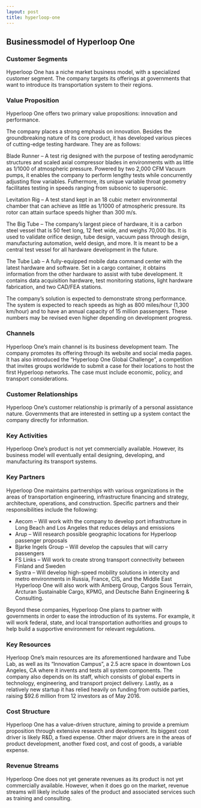 ```yaml
---
layout: post
title: hyperloop-one
---
```


Businessmodel of Hyperloop One
-------------------------------

### Customer Segments

Hyperloop One has a niche market business model, with a specialized customer segment. The company targets its offerings at governments that want to introduce its transportation system to their regions.

### Value Proposition

Hyperloop One offers two primary value propositions: innovation and performance.

The company places a strong emphasis on innovation. Besides the groundbreaking nature of its core product, it has developed various pieces of cutting-edge testing hardware. They are as follows:

Blade Runner – A test rig designed with the purpose of testing aerodynamic structures and scaled axial compressor blades in environments with as little as 1/1000 of atmospheric pressure. Powered by two 2,000 CFM Vacuum pumps, it enables the company to perform lengthy tests while concurrently adjusting flow variables. Futhermore, its unique variable throat geometry facilitates testing in speeds ranging from subsonic to supersonic.

Levitation Rig – A test stand kept in an 18 cubic meterr environmental chamber that can achieve as little as 1/1000 of atmospheric pressure. Its rotor can attain surface speeds higher than 300 m/s.

The Big Tube – The company’s largest piece of hardware, it is a carbon steel vessel that is 50 feet long, 12 feet wide, and weighs 70,000 lbs. It is used to validate orifice design, tube design, vacuum pass through design, manufacturing automation, weld design, and more. It is meant to be a central test vessel for all hardware development in the future.

The Tube Lab – A fully-equipped mobile data command center with the latest hardware and software. Set in a cargo container, it obtains information from the other hardware to assist with tube development. It contains data acquisition hardware, test monitoring stations, light hardware fabrication, and two CAD/FEA stations.

The company’s solution is expected to demonstrate strong performance. The system is expected to reach speeds as high as 800 miles/hour (1,300 km/hour) and to have an annual capacity of 15 million passengers. These numbers may be revised even higher depending on development progress.

### Channels

Hyperloop One’s main channel is its business development team. The company promotes its offering through its website and social media pages. It has also introduced the “Hyperloop One Global Challenge”, a competition that invites groups worldwide to submit a case for their locations to host the first Hyperloop networks. The case must include economic, policy, and transport considerations.

### Customer Relationships

Hyperloop One’s customer relationship is primarily of a personal assistance nature. Governments that are interested in setting up a system contact the company directly for information.

### Key Activities

Hyperloop One’s product is not yet commercially available. However, its business model will eventually entail designing, developing, and manufacturing its transport systems.

### Key Partners

Hyperloop One maintains partnerships with various organizations in the areas of transportation engineering, infrastructure financing and strategy, architecture, operations, and construction. Specific partners and their responsibilities include the following:

 * Aecom – Will work with the company to develop port infrastructure in Long Beach and Los Angeles that reduces delays and emissions
* Arup – Will research possible geographic locations for Hyperloop passenger proposals
* Bjarke Ingels Group – Will develop the capsules that will carry passengers
* FS Links – Will work to create strong transport connectivity between Finland and Sweden
* Systra – Will develop high-speed mobility solutions in intercity and metro environments in Russia, France, CIS, and the Middle East
 Hyperloop One will also work with Amberg Group, Cargos Sous Terrain, Arcturan Sustainable Cargo, KPMG, and Deutsche Bahn Engineering & Consulting.

Beyond these companies, Hyperloop One plans to partner with governments in order to ease the introduction of its systems. For example, it will work federal, state, and local transportation authorities and groups to help build a supportive environment for relevant regulations.

### Key Resources

Hyerloop One’s main resources are its aforementioned hardware and Tube Lab, as well as its “Innovation Campus”, a 2.5 acre space in downtown Los Angeles, CA where it invents and tests all system components. The company also depends on its staff, which consists of global experts in technology, engineering, and transport project delivery. Lastly, as a relatively new startup it has relied heavily on funding from outside parties, raising $92.6 million from 12 investors as of May 2016.

### Cost Structure

Hyperloop One has a value-driven structure, aiming to provide a premium proposition through extensive research and development. Its biggest cost driver is likely R&D, a fixed expense. Other major drivers are in the areas of product development, another fixed cost, and cost of goods, a variable expense.

### Revenue Streams

Hyperloop One does not yet generate revenues as its product is not yet commercially available. However, when it does go on the market, revenue streams will likely include sales of the product and associated services such as training and consulting.
